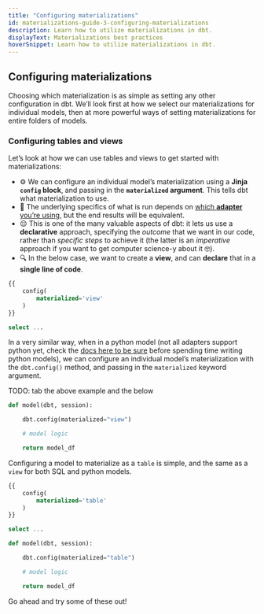 ```yaml
---
title: "Configuring materializations"
id: materializations-guide-3-configuring-materializations
description: Learn how to utilize materializations in dbt.
displayText: Materializations best practices
hoverSnippet: Learn how to utilize materializations in dbt.
---
```


## Configuring materializations

Choosing which materialization is as simple as setting any other configuration in dbt. We’ll look first at how we select our materializations for individual models, then at more powerful ways of setting materializations for entire folders of models.

### Configuring tables and views

Let’s look at how we can use tables and views to get started with materializations:

- ⚙️ We can configure an individual model’s materialization using a **Jinja `config` block**, and passing in the **`materialized` argument**. This tells dbt what materialization to use.
- 🚰 The underlying specifics of what is run depends on [which **adapter** you’re using](https://docs.getdbt.com/docs/supported-data-platforms), but the end results will be equivalent.
- 😌 This is one of the many valuable aspects of dbt: it lets us use a **declarative** approach, specifying the _outcome_ that we want in our code, rather than _specific steps_ to achieve it (the latter is an _imperative_ approach if you want to get computer science-y about it 🤓).
- 🔍 In the below case, we want to create a **view**, and can **declare** that in a **single line of code**.

```sql
{{
    config(
        materialized='view'
    )
}}

select ...
```

In a very similar way, when in a python model (not all adapters support python yet, check the [docs here to be sure](https://docs.getdbt.com/docs/build/python-models#specific-data-platforms) before spending time writing python models), we can configure an individual model’s materialization with the `dbt.config()` method, and passing in the `materialized` keyword argument.

TODO: tab the above example and the below

```python
def model(dbt, session):

    dbt.config(materialized="view")

    # model logic

    return model_df
```

Configuring a model to materialize as a `table` is simple, and the same as a `view` for both SQL and python models.

```sql
{{
    config(
        materialized='table'
    )
}}

select ...
```

```python
def model(dbt, session):

    dbt.config(materialized="table")

    # model logic

    return model_df
```

Go ahead and try some of these out!

